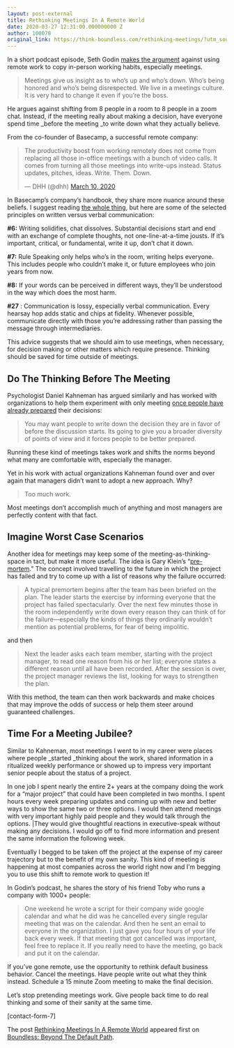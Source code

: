 ```yaml
---
layout: post-external
title: Rethinking Meetings In A Remote World
date: 2020-03-27 12:31:00.000000000 Z
author: 100078
original_link: https://think-boundless.com/rethinking-meetings/?utm_source=rss&utm_medium=rss&utm_campaign=rethinking-meetings
---
```


In a short podcast episode, Seth Godin [makes the argument](https://castro.fm/podcast/1c1eb45e-3af5-4ae5-b362-87816c290a4c) against using remote work to copy in-person working habits, especially meetings.

> Meetings give us insight as to who’s up and who’s down. Who’s being honored and who’s being disrespected. We live in a meetings culture. It is very hard to change it even if you’re the boss.

He argues against shifting from 8 people in a room to 8 people in a zoom chat. Instead, if the meeting really about making a decision, have everyone spend time _before the meeting _to write down what they actually believe.

From the co-founder of Basecamp, a successful remote company:

> The productivity boost from working remotely does not come from replacing all those in-office meetings with a bunch of video calls. It comes from turning all those meetings into write-ups instead. Status updates, pitches, ideas. Write. Them. Down.
> 
> — DHH (@dhh) [March 10, 2020](https://twitter.com/dhh/status/1237493552680058880?ref_src=twsrc#5Etfw)

In Basecamp’s company’s handbook, they share more nuance around these beliefs. I suggest reading [the whole thing](https://basecamp.com/guides/how-we-communicate), but here are some of the selected principles on written versus verbal communication:

**#6:** Writing solidifies, chat dissolves. Substantial decisions start and end with an exchange of complete thoughts, not one-line-at-a-time jousts. If it’s important, critical, or fundamental, write it up, don’t chat it down.  

**#7:** Rule Speaking only helps who’s in the room, writing helps everyone. This includes people who couldn’t make it, or future employees who join years from now.  

**#8:** If your words can be perceived in different ways, they’ll be understood in the way which does the most harm.  

**#27** : Communication is lossy, especially verbal communication. Every hearsay hop adds static and chips at fidelity. Whenever possible, communicate directly with those you’re addressing rather than passing the message through intermediaries.

This advice suggests that we should aim to use meetings, when necessary, for decision making or other matters which require presence. Thinking should be saved for time outside of meetings.

## **Do The Thinking Before The Meeting**

Psychologist Daniel Kahneman has argued similarly and has worked with organizations to help them experiment with only meeting [once people have already prepared](https://fs.blog/knowledge-project/daniel-kahneman/) their decisions:

> You may want people to write down the decision they are in favor of before the discussion starts. Its going to give you a broader diversity of points of view and it forces people to be better prepared.

Running these kind of meetings takes work and shifts the norms beyond what many are comfortable with, especially the manager.

Yet in his work with actual organizations Kahneman found over and over again that managers didn’t want to adopt a new approach. Why?

> Too much work.

Most meetings don’t accomplish much of anything and most managers are perfectly content with that fact.

## **Imagine Worst Case Scenarios**

Another idea for meetings may keep some of the meeting-as-thinking-space in tact, but make it more useful. The idea is Gary Klein’s “[pre-mortem](https://hbr.org/2007/09/performing-a-project-premortem).” The concept involved travelling to the future in which the project has failed and try to come up with a list of reasons why the failure occurred:

> A typical premortem begins after the team has been briefed on the plan. The leader starts the exercise by informing everyone that the project has failed spectacularly. Over the next few minutes those in the room independently write down every reason they can think of for the failure—especially the kinds of things they ordinarily wouldn’t mention as potential problems, for fear of being impolitic.

and then

> Next the leader asks each team member, starting with the project manager, to read one reason from his or her list; everyone states a different reason until all have been recorded. After the session is over, the project manager reviews the list, looking for ways to strengthen the plan.

With this method, the team can then work backwards and make choices that may improve the odds of success or help them steer around guaranteed challenges.

## **Time For a Meeting Jubilee?**

Similar to Kahneman, most meetings I went to in my career were places where people _started _thinking about the work, shared information in a ritualized weekly performance or showed up to impress very important senior people about the status of a project.

In one job I spent nearly the entire 2+ years at the company doing the work for a “major project” that could have been completed in two months. I spent hours every week preparing updates and coming up with new and better ways to show the same two or three options. I would then attend meetings with very important highly paid people and they would talk through the options. |They would give thoughtful reactions in executive-speak without making any decisions. I would go off to find more information and present the same information the following week.

Eventually I begged to be taken off the project at the expense of my career trajectory but to the benefit of my own sanity. This kind of meeting is happening at most companies across the world right now and I’m begging you to use this shift to remote work to question it!

In Godin’s podcast, he shares the story of his friend Toby who runs a company with 1000+ people:

> One weekend he wrote a script for their company wide google calendar and what he did was he cancelled every single regular meeting that was on the calendar. And then he sent an email to everyone in the organization. I just gave you four hours of your life back every week. If that meeting that got cancelled was important, feel free to replace it. If you really need to have the meeting, go back and put it on the calendar.

If you’ve gone remote, use the opportunity to rethink default business behavior. Cancel the meetings. Have people write out what they think instead. Schedule a 15 minute Zoom meeting to make the final decision.

Let’s stop pretending meetings work. Give people back time to do real thinking and some of their sanity at the same time.

[contact-form-7]

The post [Rethinking Meetings In A Remote World](https://think-boundless.com/rethinking-meetings/) appeared first on [Boundless: Beyond The Default Path](https://think-boundless.com).
